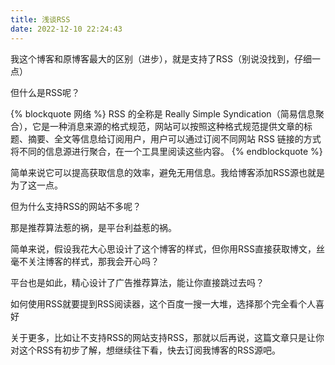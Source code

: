 ```yaml
---
title: 浅谈RSS
date: 2022-12-10 22:24:43
---
```


我这个博客和原博客最大的区别（进步），就是支持了RSS（别说没找到，仔细一点）

但什么是RSS呢？

{% blockquote 网络 %}
RSS 的全称是 Really Simple Syndication（简易信息聚合），它是一种消息来源的格式规范，网站可以按照这种格式规范提供文章的标题、摘要、全文等信息给订阅用户，用户可以通过订阅不同网站 RSS 链接的方式将不同的信息源进行聚合，在一个工具里阅读这些内容。
{% endblockquote %}

简单来说它可以提高获取信息的效率，避免无用信息。我给博客添加RSS源也就是为了这一点。

但为什么支持RSS的网站不多呢？

那是推荐算法惹的祸，是平台利益惹的祸。

简单来说，假设我花大心思设计了这个博客的样式，但你用RSS直接获取博文，丝毫不关注博客的样式，那我会开心吗？

平台也是如此，精心设计了广告推荐算法，能让你直接跳过去吗？

如何使用RSS就要提到RSS阅读器，这个百度一搜一大堆，选择那个完全看个人喜好

关于更多，比如让不支持RSS的网站支持RSS，那就以后再说，这篇文章只是让你对这个RSS有初步了解，想继续往下看，快去订阅我博客的RSS源吧。
